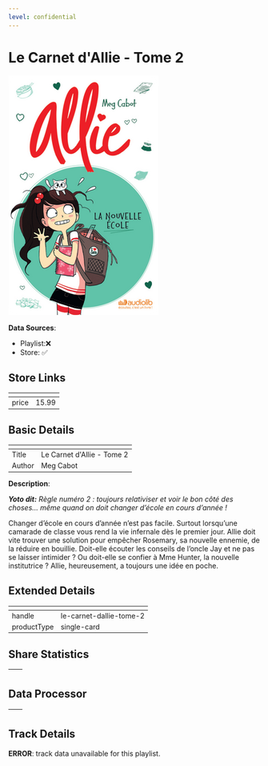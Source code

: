 ```yaml
---
level: confidential
---
```

# Le Carnet d'Allie - Tome 2

![card_[6azal].png](../../img/cards/card_[6azal].png)

**Data Sources**: 

- Playlist:❌
- Store: ✅


## Store Links

| <!-- --> | <!-- --> |
| - | - |
| price | 15.99 |


## Basic Details

| <!-- --> | <!-- --> |
| - | - |
| Title | Le Carnet d'Allie - Tome 2 |
| Author | Meg Cabot |

**Description**:

_**Yoto dit:** Règle numéro 2 : toujours relativiser et voir le bon côté des choses… même quand on doit changer d’école en cours d’année !_  

Changer d’école en cours d’année n’est pas facile. Surtout lorsqu’une camarade de classe vous rend la vie infernale dès le premier jour. Allie doit vite trouver une solution pour empêcher Rosemary, sa nouvelle ennemie, de la réduire en bouillie. Doit-elle écouter les conseils de l’oncle Jay et ne pas se laisser intimider ? Ou doit-elle se confier à Mme Hunter, la nouvelle institutrice ? Allie, heureusement, a toujours une idée en poche.


## Extended Details

| <!-- --> | <!-- --> |
| - | - |
| handle | le-carnet-dallie-tome-2 |
| productType | single-card |


## Share Statistics

| <!-- --> | <!-- --> |
| - | - |


## Data Processor

| <!-- --> | <!-- --> |
| - | - |


## Track Details

**ERROR**: track data unavailable for this playlist.
